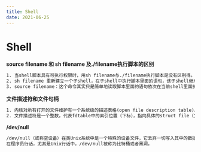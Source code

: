 ```yaml
---
title: Shell
date: 2021-06-25
---
```

# Shell



**source filename 和 sh filename 及./filename执行脚本的区别**

```tex
1. 当shell脚本具有可执行权限时，用sh filename与./filename执行脚本是没有区别得。./filename是因为当前目录没有在PATH中，所有”.”是用来表示当前目录的。
2. sh filename 重新建立一个子shell，在子shell中执行脚本里面的语句，该子shell继承父shell的环境变量，但子shell新建的、改变的变量不会被带回父shell。
3. source filename：这个命令其实只是简单地读取脚本里面的语句依次在当前shell里面执行，没有建立新的子shell。那么脚本里面所有新建、改变变量的语句都会保存在当前shell里面。
```



**文件描述符和文件句柄**

```tex
1. 内核对所有打开的文件维护有一个系统级的描述表格(open file description table)。并将表中各条目称为打开文件句柄(open file handle) 
2. 文件描述符是一个整数。代表fdtable中的索引位置（下标），指向具体的struct file（文件句柄）
```



**/dev/null**

```tex
/dev/null（或称空设备）在类Unix系统中是一个特殊的设备文件，它丢弃一切写入其中的数据（但报告写入操作成功），读取它则会立即得到一个EOF。
在程序员行话，尤其是Unix行话中，/dev/null被称为比特桶或者黑洞。
```

